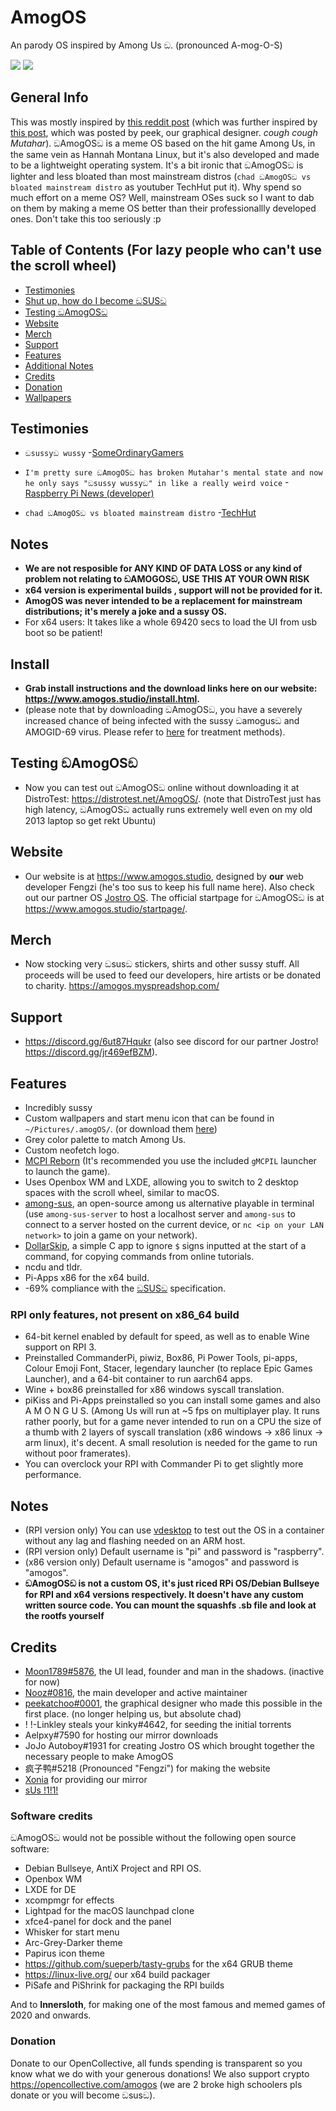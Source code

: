 # AmogOS
An parody OS inspired by Among Us ඞ. (pronounced A-mog-O-S)

<img src="https://i.postimg.cc/vmF8tTVH/120727498-ecfc5e00-c497-11eb-9f92-a1b99318fee1.png"/> <img src="https://i.postimg.cc/m2Ym9qXt/130533968-d797e83d-e643-4c62-9264-7d46c2b67b48.png"/>

## General Info

This was mostly inspired by 
[this reddit post](https://www.reddit.com/r/unixporn/comments/nhomed/cinnamon_amogos_is_complete_icon_art_idea_by_u/) 
(which was further inspired by [this post](https://www.reddit.com/r/linuxmint/comments/n9h7b4/amogos_custom_background_mint_x_grey_theme/),
 which was posted by peek, our graphical designer. *cough cough Mutahar*). ඞAmogOSඞ is a meme OS based
 on the hit game Among Us, in the same vein as Hannah Montana Linux, but it's also developed and made to be a 
lightweight operating system. It's a bit ironic that 
ඞAmogOSඞ is lighter and less bloated than most mainstream distros (`chad ඞAmogOSඞ vs bloated mainstream distro` 
as youtuber TechHut put it). Why spend so much effort on a meme OS? Well, mainstream OSes suck so I want to dab on them
 by making a meme OS better than their professionallly developed ones. Don't take this too seriously :p

## Table of Contents (For lazy people who can't use the scroll wheel)
- [Testimonies](#Testimonies)  
- [Shut up, how do I become ඞSUSඞ](#Install) <br>
- [Testing ඞAmogOSඞ](#Testing-ඞAmogOSඞ)  <br>
- [Website](#Website)  
- [Merch](#Merch)  
- [Support](#Support)  
- [Features](#Features)  
- [Additional Notes](#Notes)  
- [Credits](#Credits)  
- [Donation](#Donation)  
- [Wallpapers](https://github.com/Amog-OS/AmogOS-Wallpapers)  

## Testimonies

- `ඞsussyඞ wussy` -[SomeOrdinaryGamers](https://www.youtube.com/watch?v=ixLuhDxNktk)
  
- `I'm pretty sure ඞAmogOSඞ has broken Mutahar's mental state and now he only says "ඞsussy wussyඞ" in like a really weird voice` -[Raspberry Pi News (developer)](https://www.youtube.com/watch?v=jiQVuhNiTZ0)
  
- `chad ඞAmogOSඞ vs bloated mainstream distro` -[TechHut](https://www.youtube.com/watch?v=ymYIJYb2hYI)  

## Notes
- **We are not resposible for ANY KIND OF DATA LOSS or any kind of problem not relating to ඞAMOGOSඞ, USE THIS AT YOUR OWN RISK**
- **x64 version is experimental builds , support will not be provided for it.**
- **AmogOS was never intended to be a replacement for mainstream distributions; it's merely a joke and a sussy OS.**
- For x64 users: It takes like a whole 69420 secs to load the UI from usb boot so be patient!

## Install
- **Grab install instructions and the download links here on our website: https://www.amogos.studio/install.html.**
- (please note that by downloading ඞAmogOSඞ, you have a severely increased chance of being infected with the sussy ඞamogusඞ and AMOGID-69 virus. Please refer to [here](https://www.youtube.com/watch?v=nFstpT_YTro) for treatment methods).

## Testing ඞAmogOSඞ
- Now you can test out ඞAmogOSඞ online without downloading it at DistroTest: https://distrotest.net/AmogOS/. (note that DistroTest just has high latency, ඞAmogOSඞ actually runs extremely well even on my old 2013 laptop so get rekt Ubuntu)

## Website
- Our website is at https://www.amogos.studio, designed by **our** web developer Fengzi (he's too sus to keep his full name here). Also check out our partner OS [Jostro OS](https://github.com/jostroOS/jostro). The official startpage for ඞAmogOSඞ is at https://www.amogos.studio/startpage/.

## Merch
- Now stocking very ඞsusඞ stickers, shirts and other sussy stuff. All proceeds will be used to feed our developers, hire artists or be donated to charity.
https://amogos.myspreadshop.com/

## Support
- https://discord.gg/6ut87Hqukr (also see discord for our partner Jostro! https://discord.gg/jr469efBZM).

## Features
- Incredibly sussy
- Custom wallpapers and start menu icon that can be found in `~/Pictures/.amogOS/`. (or download them [here](https://github.com/Amog-OS/AmogOS-Wallpapers))
- Grey color palette to match Among Us.
- Custom neofetch logo.
- [MCPI Reborn](https://gitea.thebrokenrail.com/TheBrokenRail/minecraft-pi-reborn) (It's recommended you use the included `gMCPIL` launcher to launch the game).
- Uses Openbox WM and LXDE, allowing you to switch to 2 desktop spaces with the scroll wheel, similar to macOS.
- [among-sus](https://git.sr.ht/~martijnbraam/among-sus), an open-source among us alternative playable in terminal (use `among-sus-server` to host a localhost server and `among-sus` to connect to a server hosted on the current device, or `nc <ip on your LAN network>` to join a game on your network).
- [DollarSkip](https://github.com/CleanMachine1/DollarSkip), a simple C app to ignore `$` signs inputted at the start of a command, for copying commands from online tutorials.
- ncdu and tldr.
- Pi-Apps x86 for the x64 build.
- -69% compliance with the [ඞSUSඞ](https://en.m.wikipedia.org/wiki/Single_UNIX_Specification) specification.

### RPI only features, not present on x86_64 build
- 64-bit kernel enabled by default for speed, as well as to enable Wine support on RPI 3.
- Preinstalled CommanderPi, piwiz, Box86, Pi Power Tools, pi-apps, Colour Emoji Font, Stacer, legendary launcher (to replace Epic Games Launcher), and a 64-bit container to run aarch64 apps.
- Wine + box86 preinstalled for x86 windows syscall translation.
- piKiss and Pi-Apps preinstalled so you can install some games and also A M O N G U S.
(Among Us will run at ~5 fps on multiplayer play. It runs rather poorly, but for a game never intended to run on a CPU the size of a thumb with 2 layers of syscall translation (x86 windows -> x86 linux -> arm linux), it's decent. A small resolution is needed for the game to run without poor framerates).
- You can overclock your RPI with Commander Pi to get slightly more performance.

## Notes
- (RPI version only) You can use [vdesktop](https://github.com/Botspot/vdesktop) to test out the OS in a container without any lag and flashing needed on an ARM host.
- (RPI version only) Default username is "pi" and password is "raspberry".
- (x86 version only) Default username is "amogos" and password is "amogos".
- **ඞAmogOSඞ is not a custom OS, it's just riced RPi OS/Debian Bullseye for RPI and x64 versions respectively. It doesn't have any custom written source code. You can mount the squashfs .sb file and look at the rootfs yourself**

## Credits
- [Moon1789#5876](https://moon1789.github.io/), the UI lead, founder and man in the shadows. (inactive for now) 
- [Nooz#0816](https://www.youtube.com/channel/UCmp6JswV90SV5agNFGQuWkw), the main developer and active maintainer
- [peekatchoo#0001](https://www.reddit.com/u/_peekatchoo_), the graphical designer who made this possible in the first place. (no longer helping us, but absolute chad)
- ! !-Linkley steals your kinky#4642, for seeding the initial torrents
- Aelpxy#7590 for hosting our mirror downloads
- JoJo Autoboy#1931 for creating Jostro OS which brought together the necessary people to make AmogOS
- 疯子鸭#5218 (Pronounced "Fengzi") for making the website
- [Xonia](https://xoniaapp.com/) for providing our mirror
- [sUs !1!1!](https://media.discordapp.net/attachments/836822984110899261/929825908263620638/SPOILER_lol.jpg)

### Software credits
ඞAmogOSඞ would not be possible without the following open source software:

- Debian Bullseye, AntiX Project and RPI OS.
- Openbox WM  
- LXDE for DE  
- xcompmgr for effects  
- Lightpad for the macOS launchpad clone
- xfce4-panel for dock and the panel
- Whisker for start menu
- Arc-Grey-Darker theme
- Papirus icon theme
- https://github.com/sueperb/tasty-grubs for the x64 GRUB theme  
- https://linux-live.org/ our x64 build packager
- PiSafe and PiShrink for packaging the RPI builds  

And to **Innersloth**, for making one of the most famous and memed games of 2020 and onwards.  

### Donation
Donate to our OpenCollective, all funds spending is transparent so you know what we do with your generous donations! We also support crypto https://opencollective.com/amogos (we are 2 broke high schoolers pls donate or you will become ඞsusඞ).
